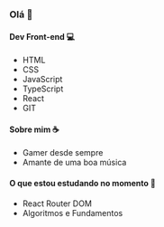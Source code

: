 ### Olá :metal:

#### Dev Front-end :computer:
- HTML
- CSS
- JavaScript
- TypeScript
- React
- GIT

#### Sobre mim :coffee:
- Gamer desde sempre
- Amante de uma boa música

#### O que estou estudando no momento :book:
- React Router DOM
- Algoritmos e Fundamentos

<!--
**LeonardoTorresRodrigues/LeonardoTorresRodrigues** is a ✨ _special_ ✨ repository because its `README.md` (this file) appears on your GitHub profile.

Here are some ideas to get you started:

- 🔭 I’m currently working on ...
- 🌱 I’m currently learning ...
- 👯 I’m looking to collaborate on ...
- 🤔 I’m looking for help with ...
- 💬 Ask me about ...
- 📫 How to reach me: ...
- 😄 Pronouns: ...
- ⚡ Fun fact: ...
-->
